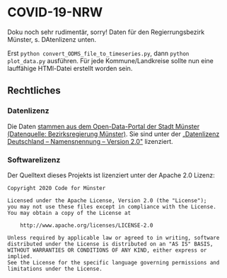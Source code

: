 # COVID-19-NRW

Doku noch sehr rudimentär, sorry!
Daten für den Regierrungsbezirk Münster, s. DAtenlizenz unten.

Erst `python convert_ODMS_file_to_timeseries.py`, dann `python plot_data.py` ausführen.
Für jede Kommune/Landkreise sollte nun eine lauffähige HTMl-Datei erstellt worden sein.


## Rechtliches

### Datenlizenz

Die Daten [stammen aus dem Open-Data-Portal der Stadt Münster (Datenquelle: Bezirksregierung Münster)](https://opendata.stadt-muenster.de/dataset/coronavirus-infektionen-sars-cov-2-im-regierungsbezirk-m%C3%BCnster). Sie sind unter der [„Datenlizenz Deutschland – Namensnennung – Version 2.0"](https://www.govdata.de/dl-de/by-2-0) lizenziert.

### Softwarelizenz

Der Quelltext dieses Projekts ist lizenziert unter der Apache 2.0 Lizenz:

```
Copyright 2020 Code for Münster

Licensed under the Apache License, Version 2.0 (the "License");
you may not use these files except in compliance with the License.
You may obtain a copy of the License at

    http://www.apache.org/licenses/LICENSE-2.0

Unless required by applicable law or agreed to in writing, software
distributed under the License is distributed on an "AS IS" BASIS,
WITHOUT WARRANTIES OR CONDITIONS OF ANY KIND, either express or implied.
See the License for the specific language governing permissions and
limitations under the License.
```

